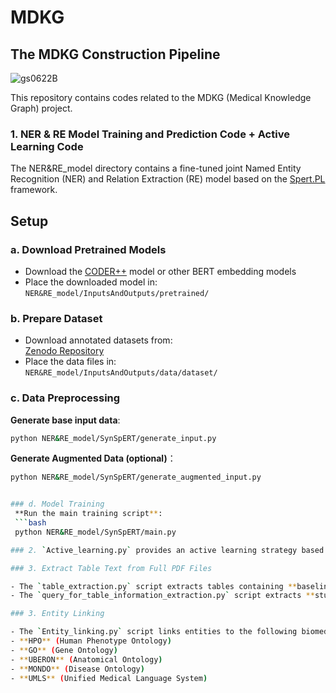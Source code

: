# MDKG
## The MDKG Construction Pipeline

![gs0622B](https://github.com/user-attachments/assets/b4b94e2b-cf76-4751-a474-a5f9d9f32529)

This repository contains codes related to the MDKG (Medical Knowledge Graph) project.

### 1. NER & RE Model Training and Prediction Code + Active Learning Code

The NER&RE_model directory contains a fine-tuned joint Named Entity Recognition (NER) and Relation Extraction (RE) model based on the [Spert.PL](https://github.com/your-repo/spert.pl) framework.

## Setup

### a. Download Pretrained Models
- Download the [CODER++](https://huggingface.co/GanjinZero/coder_eng_pp) model or other BERT embedding models
- Place the downloaded model in:  
  `NER&RE_model/InputsAndOutputs/pretrained/`

### b. Prepare Dataset
- Download annotated datasets from:  
  [Zenodo Repository](https://zenodo.org/records/10960357)
- Place the data files in:  
  `NER&RE_model/InputsAndOutputs/data/dataset/`

### c. Data Preprocessing
   ​**Generate base input data**:
   ```bash
   python NER&RE_model/SynSpERT/generate_input.py
   ```
  **Generate Augmented Data (optional)**：
  ```bash
  python NER&RE_model/SynSpERT/generate_augmented_input.py


### d. Model Training
   **Run the main training script**:
   ```bash
   python NER&RE_model/SynSpERT/main.py

### 2. `Active_learning.py` provides an active learning strategy based on [ACTUNE](https://github.com/your-repo/actune) for abstract selection.

### 3. Extract Table Text from Full PDF Files

- The `table_extraction.py` script extracts tables containing **baseline characteristics** from PDFs.
- The `query_for_table_information_extraction.py` script extracts **study population characteristics**.

### 3. Entity Linking

- The `Entity_linking.py` script links entities to the following biomedical ontologies:
  - **HPO** (Human Phenotype Ontology)
  - **GO** (Gene Ontology)
  - **UBERON** (Anatomical Ontology)
  - **MONDO** (Disease Ontology)
  - **UMLS** (Unified Medical Language System)



